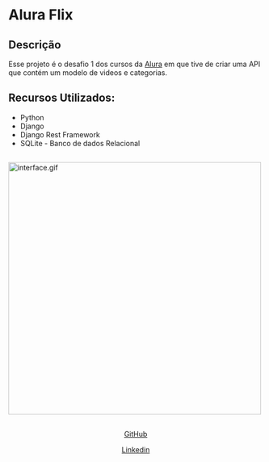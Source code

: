 # Alura Flix 
## Descrição
Esse projeto é o desafio 1 dos cursos da <a href="https://www.alura.com.br/challenges/back-end-2"> Alura</a> em que tive de criar uma API que contém um modelo de videos e categorias. 
##
## Recursos Utilizados:
* Python
* Django
* Django Rest Framework
* SQLite - Banco de dados Relacional
##
<img alt="interface.gif" height="500" src="interfaceAluraFlix.gif"/>

##

<div align="center" style="display: inline_block">
  
  <a href="https://github.com/EnzoWu479" target="_blank">GitHub<a/>
  
  <a href="https://www.linkedin.com/in/enzo-wu-41b2ba22a/" target="_blank">Linkedin<a/>
<div/>
